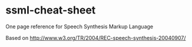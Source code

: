 # ssml-cheat-sheet
One page reference for Speech Synthesis Markup Language

Based on http://www.w3.org/TR/2004/REC-speech-synthesis-20040907/
